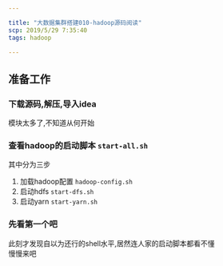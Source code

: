 ```yaml
---

title: "大数据集群搭建010-hadoop源码阅读"
scp: 2019/5/29 7:35:40
tags: hadoop

---
```


## 准备工作
### 下载源码,解压,导入idea  
模块太多了,不知道从何开始
### 查看hadoop的启动脚本 `start-all.sh`
其中分为三步  
1. 加载hadoop配置 `hadoop-config.sh`  
2. 启动hdfs `start-dfs.sh`  
3. 启动yarn `start-yarn.sh`

### 先看第一个吧

此刻才发现自以为还行的shell水平,居然连人家的启动脚本都看不懂  
慢慢来吧  

